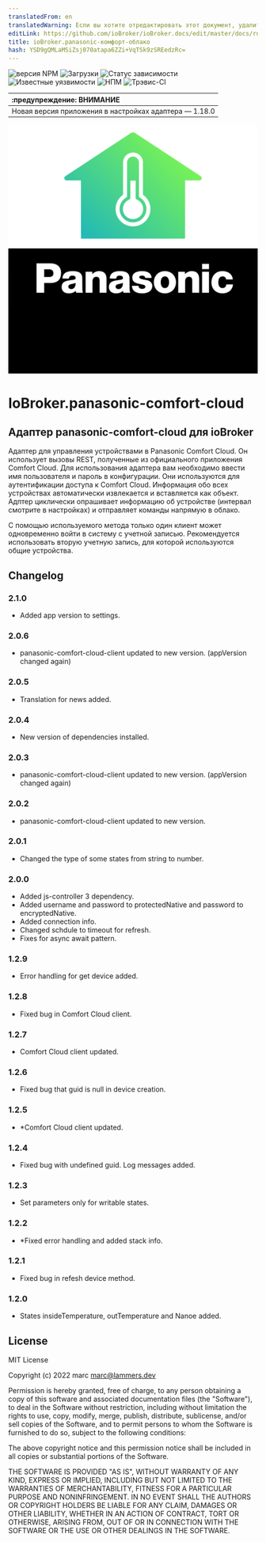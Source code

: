 ```yaml
---
translatedFrom: en
translatedWarning: Если вы хотите отредактировать этот документ, удалите поле «translationFrom», в противном случае этот документ будет снова автоматически переведен
editLink: https://github.com/ioBroker/ioBroker.docs/edit/master/docs/ru/adapterref/iobroker.panasonic-comfort-cloud/README.md
title: ioBroker.panasonic-комфорт-облако
hash: YSD9gQMLaMSiZsj070atapa6ZZi+VqTSk9zSREedzRc=
---
```

![версия NPM](http://img.shields.io/npm/v/iobroker.panasonic-comfort-cloud.svg)
![Загрузки](https://img.shields.io/npm/dm/iobroker.panasonic-comfort-cloud.svg)
![Статус зависимости](https://img.shields.io/david/marc2016/iobroker.panasonic-comfort-cloud.svg)
![Известные уязвимости](https://snyk.io/test/github/marc2016/ioBroker.panasonic-comfort-cloud/badge.svg)
![НПМ](https://nodei.co/npm/iobroker.panasonic-comfort-cloud.png?downloads=true)
![Трэвис-CI](http://img.shields.io/travis/marc2016/ioBroker.panasonic-comfort-cloud/master.svg)

| :предупреждение: ВНИМАНИЕ |
|:---------------------------|
| Новая версия приложения в настройках адаптера — 1.18.0 |

![Логотип](../../../en/adapterref/iobroker.panasonic-comfort-cloud/admin/panasonic-comfort-cloud.png)

# IoBroker.panasonic-comfort-cloud
## Адаптер panasonic-comfort-cloud для ioBroker
Адаптер для управления устройствами в Panasonic Comfort Cloud. Он использует вызовы REST, полученные из официального приложения Comfort Cloud.
Для использования адаптера вам необходимо ввести имя пользователя и пароль в конфигурации. Они используются для аутентификации доступа к Comfort Cloud. Информация обо всех устройствах автоматически извлекается и вставляется как объект. Адптер циклически опрашивает информацию об устройстве (интервал смотрите в настройках) и отправляет команды напрямую в облако.

С помощью используемого метода только один клиент может одновременно войти в систему с учетной записью.
Рекомендуется использовать вторую учетную запись, для которой используются общие устройства.

## Changelog

### 2.1.0
* Added app version to settings.

### 2.0.6
* panasonic-comfort-cloud-client updated to new version. (appVersion changed again)

### 2.0.5
* Translation for news added.

### 2.0.4
* New version of dependencies installed.

### 2.0.3
* panasonic-comfort-cloud-client updated to new version. (appVersion changed again)

### 2.0.2
* panasonic-comfort-cloud-client updated to new version.

### 2.0.1
* Changed the type of some states from string to number.

### 2.0.0
* Added js-controller 3 dependency.
* Added username and password to protectedNative and password to encryptedNative.
* Added connection info.
* Changed schdule to timeout for refresh.
* Fixes for async await pattern.

### 1.2.9
* Error handling for get device added.

### 1.2.8
* Fixed bug in Comfort Cloud client.

### 1.2.7
* Comfort Cloud client updated.

### 1.2.6
* Fixed bug that guid is null in device creation.

### 1.2.5
* *Comfort Cloud client updated.

### 1.2.4
* Fixed bug with undefined guid. Log messages added.

### 1.2.3
* Set parameters only for writable states.

### 1.2.2
* *Fixed error handling and added stack info.

### 1.2.1
* Fixed bug in refesh device method.

### 1.2.0
* States insideTemperature, outTemperature and Nanoe added.

## License
MIT License

Copyright (c) 2022 marc <marc@lammers.dev>

Permission is hereby granted, free of charge, to any person obtaining a copy
of this software and associated documentation files (the "Software"), to deal
in the Software without restriction, including without limitation the rights
to use, copy, modify, merge, publish, distribute, sublicense, and/or sell
copies of the Software, and to permit persons to whom the Software is
furnished to do so, subject to the following conditions:

The above copyright notice and this permission notice shall be included in all
copies or substantial portions of the Software.

THE SOFTWARE IS PROVIDED "AS IS", WITHOUT WARRANTY OF ANY KIND, EXPRESS OR
IMPLIED, INCLUDING BUT NOT LIMITED TO THE WARRANTIES OF MERCHANTABILITY,
FITNESS FOR A PARTICULAR PURPOSE AND NONINFRINGEMENT. IN NO EVENT SHALL THE
AUTHORS OR COPYRIGHT HOLDERS BE LIABLE FOR ANY CLAIM, DAMAGES OR OTHER
LIABILITY, WHETHER IN AN ACTION OF CONTRACT, TORT OR OTHERWISE, ARISING FROM,
OUT OF OR IN CONNECTION WITH THE SOFTWARE OR THE USE OR OTHER DEALINGS IN THE
SOFTWARE.